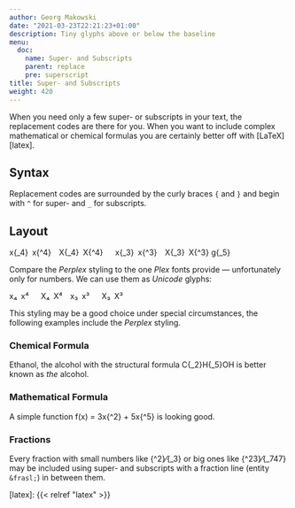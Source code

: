 ```yaml
---
author: Georg Makowski
date: "2021-03-23T22:21:23+01:00"
description: Tiny glyphs above or below the baseline
menu:
  doc:
    name: Super- and Subscripts
    parent: replace
    pre: superscript
title: Super- and Subscripts
weight: 420
---
```


When you need only a few super- or subscripts in your text, the replacement codes are there for you. When you want to include complex mathematical or chemical formulas you are certainly better off with [LaTeX][latex].

## Syntax

Replacement codes are surrounded by the curly braces `{` and `}` and begin with `^` for super- and `_` for subscripts. 

## Layout

x{_4}&ensp;x{^4}&emsp;X{_4}&ensp;X{^4} &emsp; x{_3}&ensp;x{^3}&emsp;X{_3}&ensp;X{^3} g{_5}

Compare the _Perplex_ styling to the one *Plex* fonts provide — unfortunately only for numbers. We can use them as *Unicode* glyphs:

x₄&ensp;x⁴ &emsp; X₄&ensp;X⁴&emsp;x₃&ensp;x³ &emsp; X₃&ensp;X³

This styling may be a good choice under special circumstances, the following examples include the _Perplex_ styling.

### Chemical Formula

Ethanol, the alcohol with the structural formula C{_2}H{_5}OH is better known as _the_ alcohol.

### Mathematical Formula

A simple function f(x) = 3x{^2} + 5x{^5} is looking good.

### Fractions

Every fraction with small numbers like {^2}&frasl;{_3} or big ones like {^23}&frasl;{_747} may be included using super- and subscripts with a fraction line (entity `&frasl;`) in between them. 


[latex]: {{< relref "latex" >}}
